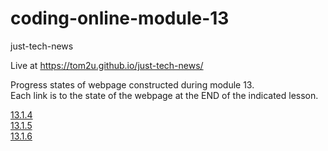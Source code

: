 # coding-online-module-13

just-tech-news  

Live at https://tom2u.github.io/just-tech-news/  

Progress states of webpage constructed during module 13.  
Each link is to the state of the webpage at the END of the indicated lesson.  

[13.1.4](https://github.com/tom2u/coding-online-module-13/tree/master/13.1.4)  
[13.1.5](https://github.com/tom2u/coding-online-module-13/tree/master/13.1.5)  
[13.1.6](https://github.com/tom2u/coding-online-module-13/tree/master/13.1.6)  
